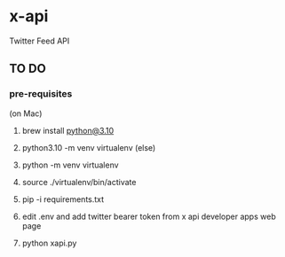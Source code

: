 # x-api
Twitter Feed API

## TO DO
### pre-requisites
(on Mac)
1. brew install python@3.10
2. python3.10 -m venv virtualenv
(else)
1. python -m venv virtualenv

2. source ./virtualenv/bin/activate
3. pip -i requirements.txt
4. edit .env and add twitter bearer token from x api developer apps web page
4. python xapi.py 

